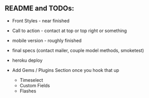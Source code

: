 ## README and TODOs:
- Front Styles - near finished
- Call to action - contact at top or top right or something
- mobile version - roughly finished
- final specs (contact mailer, couple model methods, smoketest)
- heroku deploy


- Add Gems / Plugins Section once you hook that up
  - Timeselect
  - Custom Fields
  - Flashes